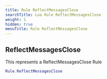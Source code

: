 ```yaml
---
title: Rule ReflectMessagesClose
searchTitle: Lua Rule ReflectMessagesClose
weight: 1
hidden: true
menuTitle: Rule ReflectMessagesClose
---
```

## ReflectMessagesClose

This represents a ReflectMessagesClose Rule
```lua
Rule.ReflectMessagesClose
```